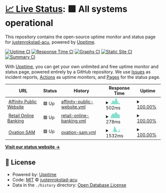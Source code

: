 # [📈 Live Status](https://justenrokstad-acu.github.io/service-status): <!--live status--> **🟩 All systems operational**

This repository contains the open-source uptime monitor and status page for [justenrokstad-acu](https://justenrokstad-acu.github.io/service-status), powered by [Upptime](https://github.com/upptime/upptime).

[![Uptime CI](https://github.com/justenrokstad-acu/service-status/workflows/Uptime%20CI/badge.svg)](https://github.com/justenrokstad-acu/service-status/actions?query=workflow%3A%22Uptime+CI%22)
[![Response Time CI](https://github.com/justenrokstad-acu/service-status/workflows/Response%20Time%20CI/badge.svg)](https://github.com/justenrokstad-acu/service-status/actions?query=workflow%3A%22Response+Time+CI%22)
[![Graphs CI](https://github.com/justenrokstad-acu/service-status/workflows/Graphs%20CI/badge.svg)](https://github.com/justenrokstad-acu/service-status/actions?query=workflow%3A%22Graphs+CI%22)
[![Static Site CI](https://github.com/justenrokstad-acu/service-status/workflows/Static%20Site%20CI/badge.svg)](https://github.com/justenrokstad-acu/service-status/actions?query=workflow%3A%22Static+Site+CI%22)
[![Summary CI](https://github.com/justenrokstad-acu/service-status/workflows/Summary%20CI/badge.svg)](https://github.com/justenrokstad-acu/service-status/actions?query=workflow%3A%22Summary+CI%22)

With [Upptime](https://upptime.js.org), you can get your own unlimited and free uptime monitor and status page, powered entirely by a GitHub repository. We use [Issues](https://github.com/justenrokstad-acu/service-status/issues) as incident reports, [Actions](https://github.com/justenrokstad-acu/service-status/actions) as uptime monitors, and [Pages](https://justenrokstad-acu.github.io/service-status) for the status page.

<!--start: status pages-->
<!-- This summary is generated by Upptime (https://github.com/upptime/upptime) -->
<!-- Do not edit this manually, your changes will be overwritten -->
<!-- prettier-ignore -->
| URL | Status | History | Response Time | Uptime |
| --- | ------ | ------- | ------------- | ------ |
| <img alt="" src="https://www.google.com/favicon.ico" height="13"> [Affinity Public Website](https://www.affinitycu.ca) | 🟩 Up | [affinity-public-website.yml](https://github.com/justenrokstad-acu/service-status/commits/HEAD/history/affinity-public-website.yml) | <details><summary><img alt="Response time graph" src="./graphs/affinity-public-website/response-time-week.png" height="20"> 502ms</summary><br><a href="https://justenrokstad-acu.github.io/service-status/history/affinity-public-website"><img alt="Response time 559" src="https://img.shields.io/endpoint?url=https%3A%2F%2Fraw.githubusercontent.com%2Fjustenrokstad-acu%2Fservice-status%2FHEAD%2Fapi%2Faffinity-public-website%2Fresponse-time.json"></a><br><a href="https://justenrokstad-acu.github.io/service-status/history/affinity-public-website"><img alt="24-hour response time 257" src="https://img.shields.io/endpoint?url=https%3A%2F%2Fraw.githubusercontent.com%2Fjustenrokstad-acu%2Fservice-status%2FHEAD%2Fapi%2Faffinity-public-website%2Fresponse-time-day.json"></a><br><a href="https://justenrokstad-acu.github.io/service-status/history/affinity-public-website"><img alt="7-day response time 502" src="https://img.shields.io/endpoint?url=https%3A%2F%2Fraw.githubusercontent.com%2Fjustenrokstad-acu%2Fservice-status%2FHEAD%2Fapi%2Faffinity-public-website%2Fresponse-time-week.json"></a><br><a href="https://justenrokstad-acu.github.io/service-status/history/affinity-public-website"><img alt="30-day response time 559" src="https://img.shields.io/endpoint?url=https%3A%2F%2Fraw.githubusercontent.com%2Fjustenrokstad-acu%2Fservice-status%2FHEAD%2Fapi%2Faffinity-public-website%2Fresponse-time-month.json"></a><br><a href="https://justenrokstad-acu.github.io/service-status/history/affinity-public-website"><img alt="1-year response time 559" src="https://img.shields.io/endpoint?url=https%3A%2F%2Fraw.githubusercontent.com%2Fjustenrokstad-acu%2Fservice-status%2FHEAD%2Fapi%2Faffinity-public-website%2Fresponse-time-year.json"></a></details> | <details><summary><a href="https://justenrokstad-acu.github.io/service-status/history/affinity-public-website">100.00%</a></summary><a href="https://justenrokstad-acu.github.io/service-status/history/affinity-public-website"><img alt="All-time uptime 100.00%" src="https://img.shields.io/endpoint?url=https%3A%2F%2Fraw.githubusercontent.com%2Fjustenrokstad-acu%2Fservice-status%2FHEAD%2Fapi%2Faffinity-public-website%2Fuptime.json"></a><br><a href="https://justenrokstad-acu.github.io/service-status/history/affinity-public-website"><img alt="24-hour uptime 100.00%" src="https://img.shields.io/endpoint?url=https%3A%2F%2Fraw.githubusercontent.com%2Fjustenrokstad-acu%2Fservice-status%2FHEAD%2Fapi%2Faffinity-public-website%2Fuptime-day.json"></a><br><a href="https://justenrokstad-acu.github.io/service-status/history/affinity-public-website"><img alt="7-day uptime 100.00%" src="https://img.shields.io/endpoint?url=https%3A%2F%2Fraw.githubusercontent.com%2Fjustenrokstad-acu%2Fservice-status%2FHEAD%2Fapi%2Faffinity-public-website%2Fuptime-week.json"></a><br><a href="https://justenrokstad-acu.github.io/service-status/history/affinity-public-website"><img alt="30-day uptime 100.00%" src="https://img.shields.io/endpoint?url=https%3A%2F%2Fraw.githubusercontent.com%2Fjustenrokstad-acu%2Fservice-status%2FHEAD%2Fapi%2Faffinity-public-website%2Fuptime-month.json"></a><br><a href="https://justenrokstad-acu.github.io/service-status/history/affinity-public-website"><img alt="1-year uptime 100.00%" src="https://img.shields.io/endpoint?url=https%3A%2F%2Fraw.githubusercontent.com%2Fjustenrokstad-acu%2Fservice-status%2FHEAD%2Fapi%2Faffinity-public-website%2Fuptime-year.json"></a></details>
| <img alt="" src="https://personal.affinitycu.ca/favicon.ico" height="13"> [Retail Online Banking](https://personal.affinitycu.ca/) | 🟩 Up | [retail-online-banking.yml](https://github.com/justenrokstad-acu/service-status/commits/HEAD/history/retail-online-banking.yml) | <details><summary><img alt="Response time graph" src="./graphs/retail-online-banking/response-time-week.png" height="20"> 278ms</summary><br><a href="https://justenrokstad-acu.github.io/service-status/history/retail-online-banking"><img alt="Response time 285" src="https://img.shields.io/endpoint?url=https%3A%2F%2Fraw.githubusercontent.com%2Fjustenrokstad-acu%2Fservice-status%2FHEAD%2Fapi%2Fretail-online-banking%2Fresponse-time.json"></a><br><a href="https://justenrokstad-acu.github.io/service-status/history/retail-online-banking"><img alt="24-hour response time 227" src="https://img.shields.io/endpoint?url=https%3A%2F%2Fraw.githubusercontent.com%2Fjustenrokstad-acu%2Fservice-status%2FHEAD%2Fapi%2Fretail-online-banking%2Fresponse-time-day.json"></a><br><a href="https://justenrokstad-acu.github.io/service-status/history/retail-online-banking"><img alt="7-day response time 278" src="https://img.shields.io/endpoint?url=https%3A%2F%2Fraw.githubusercontent.com%2Fjustenrokstad-acu%2Fservice-status%2FHEAD%2Fapi%2Fretail-online-banking%2Fresponse-time-week.json"></a><br><a href="https://justenrokstad-acu.github.io/service-status/history/retail-online-banking"><img alt="30-day response time 285" src="https://img.shields.io/endpoint?url=https%3A%2F%2Fraw.githubusercontent.com%2Fjustenrokstad-acu%2Fservice-status%2FHEAD%2Fapi%2Fretail-online-banking%2Fresponse-time-month.json"></a><br><a href="https://justenrokstad-acu.github.io/service-status/history/retail-online-banking"><img alt="1-year response time 285" src="https://img.shields.io/endpoint?url=https%3A%2F%2Fraw.githubusercontent.com%2Fjustenrokstad-acu%2Fservice-status%2FHEAD%2Fapi%2Fretail-online-banking%2Fresponse-time-year.json"></a></details> | <details><summary><a href="https://justenrokstad-acu.github.io/service-status/history/retail-online-banking">100.00%</a></summary><a href="https://justenrokstad-acu.github.io/service-status/history/retail-online-banking"><img alt="All-time uptime 100.00%" src="https://img.shields.io/endpoint?url=https%3A%2F%2Fraw.githubusercontent.com%2Fjustenrokstad-acu%2Fservice-status%2FHEAD%2Fapi%2Fretail-online-banking%2Fuptime.json"></a><br><a href="https://justenrokstad-acu.github.io/service-status/history/retail-online-banking"><img alt="24-hour uptime 100.00%" src="https://img.shields.io/endpoint?url=https%3A%2F%2Fraw.githubusercontent.com%2Fjustenrokstad-acu%2Fservice-status%2FHEAD%2Fapi%2Fretail-online-banking%2Fuptime-day.json"></a><br><a href="https://justenrokstad-acu.github.io/service-status/history/retail-online-banking"><img alt="7-day uptime 100.00%" src="https://img.shields.io/endpoint?url=https%3A%2F%2Fraw.githubusercontent.com%2Fjustenrokstad-acu%2Fservice-status%2FHEAD%2Fapi%2Fretail-online-banking%2Fuptime-week.json"></a><br><a href="https://justenrokstad-acu.github.io/service-status/history/retail-online-banking"><img alt="30-day uptime 100.00%" src="https://img.shields.io/endpoint?url=https%3A%2F%2Fraw.githubusercontent.com%2Fjustenrokstad-acu%2Fservice-status%2FHEAD%2Fapi%2Fretail-online-banking%2Fuptime-month.json"></a><br><a href="https://justenrokstad-acu.github.io/service-status/history/retail-online-banking"><img alt="1-year uptime 100.00%" src="https://img.shields.io/endpoint?url=https%3A%2F%2Fraw.githubusercontent.com%2Fjustenrokstad-acu%2Fservice-status%2FHEAD%2Fapi%2Fretail-online-banking%2Fuptime-year.json"></a></details>
| <img alt="" src="https://icons.duckduckgo.com/ip3/acu-service-status.azurewebsites.net.ico" height="13"> [Ovation SAM](https://acu-service-status.azurewebsites.net/api/Heartbeat) | 🟩 Up | [ovation-sam.yml](https://github.com/justenrokstad-acu/service-status/commits/HEAD/history/ovation-sam.yml) | <details><summary><img alt="Response time graph" src="./graphs/ovation-sam/response-time-week.png" height="20"> 1532ms</summary><br><a href="https://justenrokstad-acu.github.io/service-status/history/ovation-sam"><img alt="Response time 1244" src="https://img.shields.io/endpoint?url=https%3A%2F%2Fraw.githubusercontent.com%2Fjustenrokstad-acu%2Fservice-status%2FHEAD%2Fapi%2Fovation-sam%2Fresponse-time.json"></a><br><a href="https://justenrokstad-acu.github.io/service-status/history/ovation-sam"><img alt="24-hour response time 598" src="https://img.shields.io/endpoint?url=https%3A%2F%2Fraw.githubusercontent.com%2Fjustenrokstad-acu%2Fservice-status%2FHEAD%2Fapi%2Fovation-sam%2Fresponse-time-day.json"></a><br><a href="https://justenrokstad-acu.github.io/service-status/history/ovation-sam"><img alt="7-day response time 1532" src="https://img.shields.io/endpoint?url=https%3A%2F%2Fraw.githubusercontent.com%2Fjustenrokstad-acu%2Fservice-status%2FHEAD%2Fapi%2Fovation-sam%2Fresponse-time-week.json"></a><br><a href="https://justenrokstad-acu.github.io/service-status/history/ovation-sam"><img alt="30-day response time 1244" src="https://img.shields.io/endpoint?url=https%3A%2F%2Fraw.githubusercontent.com%2Fjustenrokstad-acu%2Fservice-status%2FHEAD%2Fapi%2Fovation-sam%2Fresponse-time-month.json"></a><br><a href="https://justenrokstad-acu.github.io/service-status/history/ovation-sam"><img alt="1-year response time 1244" src="https://img.shields.io/endpoint?url=https%3A%2F%2Fraw.githubusercontent.com%2Fjustenrokstad-acu%2Fservice-status%2FHEAD%2Fapi%2Fovation-sam%2Fresponse-time-year.json"></a></details> | <details><summary><a href="https://justenrokstad-acu.github.io/service-status/history/ovation-sam">100.00%</a></summary><a href="https://justenrokstad-acu.github.io/service-status/history/ovation-sam"><img alt="All-time uptime 99.73%" src="https://img.shields.io/endpoint?url=https%3A%2F%2Fraw.githubusercontent.com%2Fjustenrokstad-acu%2Fservice-status%2FHEAD%2Fapi%2Fovation-sam%2Fuptime.json"></a><br><a href="https://justenrokstad-acu.github.io/service-status/history/ovation-sam"><img alt="24-hour uptime 100.00%" src="https://img.shields.io/endpoint?url=https%3A%2F%2Fraw.githubusercontent.com%2Fjustenrokstad-acu%2Fservice-status%2FHEAD%2Fapi%2Fovation-sam%2Fuptime-day.json"></a><br><a href="https://justenrokstad-acu.github.io/service-status/history/ovation-sam"><img alt="7-day uptime 100.00%" src="https://img.shields.io/endpoint?url=https%3A%2F%2Fraw.githubusercontent.com%2Fjustenrokstad-acu%2Fservice-status%2FHEAD%2Fapi%2Fovation-sam%2Fuptime-week.json"></a><br><a href="https://justenrokstad-acu.github.io/service-status/history/ovation-sam"><img alt="30-day uptime 99.73%" src="https://img.shields.io/endpoint?url=https%3A%2F%2Fraw.githubusercontent.com%2Fjustenrokstad-acu%2Fservice-status%2FHEAD%2Fapi%2Fovation-sam%2Fuptime-month.json"></a><br><a href="https://justenrokstad-acu.github.io/service-status/history/ovation-sam"><img alt="1-year uptime 99.73%" src="https://img.shields.io/endpoint?url=https%3A%2F%2Fraw.githubusercontent.com%2Fjustenrokstad-acu%2Fservice-status%2FHEAD%2Fapi%2Fovation-sam%2Fuptime-year.json"></a></details>

<!--end: status pages-->

[**Visit our status website →**](https://justenrokstad-acu.github.io/service-status)

## 📄 License

- Powered by: [Upptime](https://github.com/upptime/upptime)
- Code: [MIT](./LICENSE) © [justenrokstad-acu](https://justenrokstad-acu.github.io/service-status)
- Data in the `./history` directory: [Open Database License](https://opendatacommons.org/licenses/odbl/1-0/)
